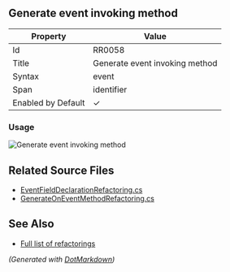 ## Generate event invoking method

| Property           | Value                          |
| ------------------ | ------------------------------ |
| Id                 | RR0058                         |
| Title              | Generate event invoking method |
| Syntax             | event                          |
| Span               | identifier                     |
| Enabled by Default | &#x2713;                       |

### Usage

![Generate event invoking method](../../images/refactorings/GenerateEventInvokingMethod.png)

## Related Source Files

* [EventFieldDeclarationRefactoring.cs](../../src/Refactorings/CSharp/Refactorings/EventFieldDeclarationRefactoring.cs)
* [GenerateOnEventMethodRefactoring.cs](../../src/Refactorings/CSharp/Refactorings/GenerateOnEventMethodRefactoring.cs)

## See Also

* [Full list of refactorings](Refactorings.md)

*\(Generated with [DotMarkdown](http://github.com/JosefPihrt/DotMarkdown)\)*